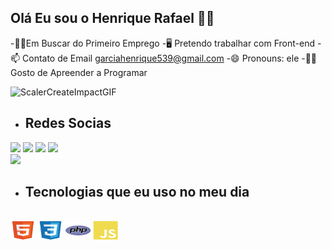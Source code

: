 ## Olá Eu sou o Henrique Rafael 🙂👋

 -👨‍💼Em Buscar do Primeiro Emprego
 -🖥 Pretendo trabalhar com Front-end
 -📫 Contato de Email garciahenrique539@gmail.com
 -😄 Pronouns: ele
  -🧑‍💻 Gosto de Apreender a Programar

 ![ScalerCreateImpactGIF](https://github.com/henrique-rafael11/henrique-rafael11/assets/138715501/cd1e6447-1809-4937-a53a-f15211d0df59)

- ## Redes Socias 

<div> 
   <a href = "mailto:garciahenrique539@gmail.com"><img src="https://img.shields.io/badge/-Gmail-%23333?style=for-the-badge&logo=gmail&logoColor=white" target="_blank"></a>
 <a href="https://www.youtube.com/channel/UCO-qGiEi8_K3VEiQIk0cgEg" target="_blank"><img src="https://img.shields.io/badge/YouTube-FF0000?style=for-the-badge&logo=youtube&logoColor=white" target="_blank"></a>
  <a href="https://www.instagram.com/henrique.rsg.11/" target="_blank"><img src="https://img.shields.io/badge/-Instagram-%23E4405F?style=for-the-badge&logo=instagram&logoColor=white" target="_blank"></a>
  <a href="https://www.linkedin.com/in/henriquerafaelsgtecnicoti/" target="_blank"><img src="https://img.shields.io/badge/-LinkedIn-%230077B5?style=for-the-badge&logo=linkedin&logoColor=white" target="_blank"></a>
</div>

<picture>
  <source
    srcset="https://github-readme-stats.vercel.app/api?username=anuraghazra&show_icons=true&theme=dark"
    media="(prefers-color-scheme: dark)"
  />
  <source
    srcset="https://github-readme-stats.vercel.app/api?username=anuraghazra&show_icons=true"
    media="(prefers-color-scheme: light), (prefers-color-scheme: no-preference)"
  />
  <img src="https://github-readme-stats.vercel.app/api?username=anuraghazra&show_icons=true" />
</picture>

- ## Tecnologias que eu uso no meu dia
 <div style="display: inline_block"><br>
  <img align="center" alt="Henrique-HTML" height="30" width="40" src="https://raw.githubusercontent.com/devicons/devicon/master/icons/html5/html5-original.svg">
  <img align="center" alt="Henrique-CSS" height="30" width="40" src="https://raw.githubusercontent.com/devicons/devicon/master/icons/css3/css3-original.svg">
  <img align="center" alt="Henrique-PHP" height="30" width="40" src="https://raw.githubusercontent.com/devicons/devicon/master/icons/php/php-original.svg">
  <img align="center" alt="Henrique-JS" height="30" width="40" src="https://raw.githubusercontent.com/devicons/devicon/master/icons/javascript/javascript-plain.svg">  
 </div>
